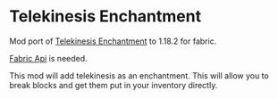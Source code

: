 # Telekinesis Enchantment

Mod port of [Telekinesis Enchantment](https://www.curseforge.com/minecraft/mc-mods/telekinesis-enchantment) to 1.18.2 for fabric.

[Fabric Api](https://www.curseforge.com/minecraft/mc-mods/fabric-api) is needed.

This mod will add telekinesis as an enchantment. This will allow you to break blocks and get them put in your inventory directly.
